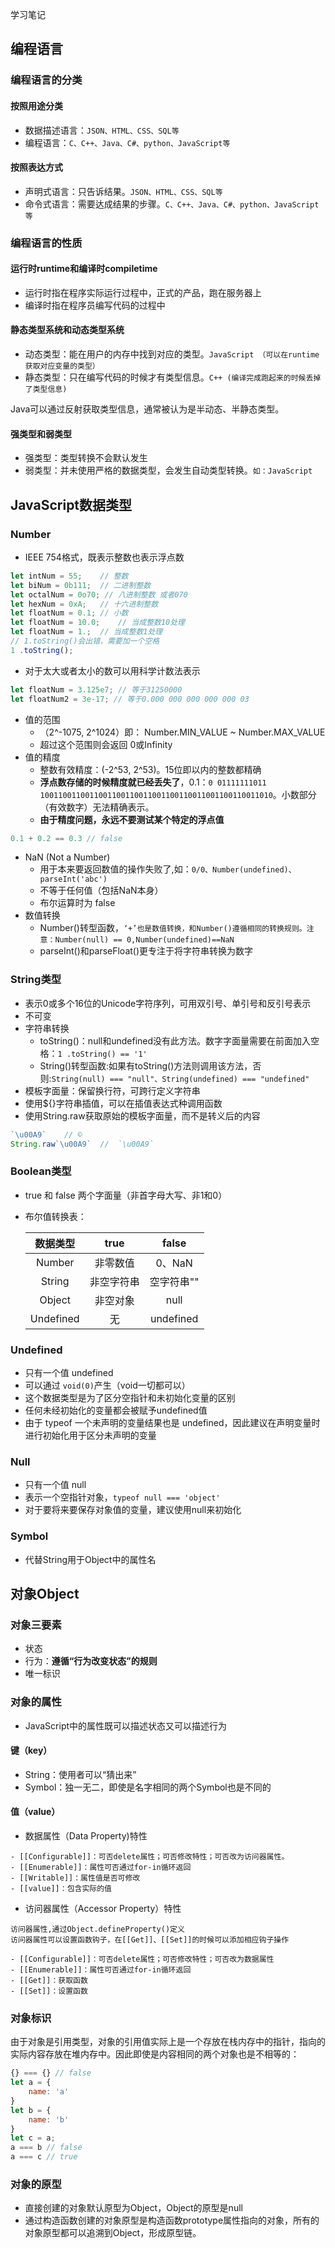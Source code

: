 学习笔记
 ## 编程语言
 ### 编程语言的分类
 #### 按照用途分类
 - 数据描述语言：```JSON、HTML、CSS、SQL等```
 - 编程语言：```C、C++、Java、C#、python、JavaScript等```
 #### 按照表达方式
 - 声明式语言：只告诉结果。```JSON、HTML、CSS、SQL等```
 - 命令式语言：需要达成结果的步骤。```C、C++、Java、C#、python、JavaScript等```
### 编程语言的性质
#### 运行时runtime和编译时compiletime
- 运行时指在程序实际运行过程中，正式的产品，跑在服务器上
- 编译时指在程序员编写代码的过程中
#### 静态类型系统和动态类型系统
- 动态类型：能在用户的内存中找到对应的类型。```JavaScript （可以在runtime获取对应变量的类型）```
- 静态类型：只在编写代码的时候才有类型信息。```C++ (编译完成跑起来的时候丢掉了类型信息)```

Java可以通过反射获取类型信息，通常被认为是半动态、半静态类型。
#### 强类型和弱类型
- 强类型：类型转换不会默认发生
- 弱类型：并未使用严格的数据类型，会发生自动类型转换。```如：JavaScript```
## JavaScript数据类型
### Number
- IEEE 754格式，既表示整数也表示浮点数
```javascript
let intNum = 55;    // 整数
let biNum = 0b111;  // 二进制整数 
let octalNum = 0o70; // 八进制整数 或者070
let hexNum = 0xA;   // 十六进制整数
let floatNum = 0.1; // 小数
let floatNum = 10.0;    // 当成整数10处理
let floatNum = 1.;  // 当成整数1处理
// 1.toString()会出错，需要加一个空格
1 .toString();
```
- 对于太大或者太小的数可以用科学计数法表示
```javascript
let floatNum = 3.125e7; // 等于31250000
let floatNum2 = 3e-17; // 等于0.000 000 000 000 000 03
```
- 值的范围
  - （2^-1075, 2^1024）即： Number.MIN_VALUE ~ Number.MAX_VALUE
  - 超过这个范围则会返回 0或Infinity
- 值的精度
  - 整数有效精度：(-2^53, 2^53)。15位即以内的整数都精确
  - **浮点数存储的时候精度就已经丢失了**，0.1：```0 01111111011 1001100110011001100110011001100110011001100110011010```。小数部分（有效数字）无法精确表示。
  - **由于精度问题，永远不要测试某个特定的浮点值**
```javascript
0.1 + 0.2 == 0.3 // false
```
- NaN (Not a Number)
  - 用于本来要返回数值的操作失败了,如：``` 0/0、Number(undefined)、parseInt('abc') ```
  - 不等于任何值（包括NaN本身）
  - 布尔运算时为 false
- 数值转换
  - Number()转型函数，```‘+’也是数值转换，和Number()遵循相同的转换规则。注意：Number(null) == 0,Number(undefined)==NaN```
  - parseInt()和parseFloat()更专注于将字符串转换为数字
  
### String类型
- 表示0或多个16位的Unicode字符序列，可用双引号、单引号和反引号表示
- 不可变
- 字符串转换
  - toString()：null和undefined没有此方法。数字字面量需要在前面加入空格：```1 .toString() == '1'```
  - String()转型函数:如果有toString()方法则调用该方法，否则:```String(null) === "null"、String(undefined) === "undefined"```
- 模板字面量：保留换行符，可跨行定义字符串
- 使用${}字符串插值，可以在插值表达式种调用函数
- 使用String.raw获取原始的模板字面量，而不是转义后的内容
```javascript
`\u00A9`    // ©
String.raw`\u00A9`  //  `\u00A9`
```
### Boolean类型
- true 和 false 两个字面量（非首字母大写、非1和0）
- 布尔值转换表：

    | 数据类型  |    true    |   false    |
    | :-------: | :--------: | :--------: |
    |  Number   |  非零数值  |   0、NaN   |
    |  String   | 非空字符串 | 空字符串"" |
    |  Object   |  非空对象  |    null    |
    | Undefined |     无     | undefined  |

### Undefined
- 只有一个值 undefined
- 可以通过 ```void(0)```产生（void一切都可以）
- 这个数据类型是为了区分空指针和未初始化变量的区别
- 任何未经初始化的变量都会被赋予undefined值
- 由于 typeof 一个未声明的变量结果也是 undefined，因此建议在声明变量时进行初始化用于区分未声明的变量
  
### Null
- 只有一个值 null
- 表示一个空指针对象，```typeof null === 'object'```
- 对于要将来要保存对象值的变量，建议使用null来初始化
### Symbol
- 代替String用于Object中的属性名
## 对象Object
### 对象三要素
- 状态
- 行为：**遵循“行为改变状态”的规则**
- 唯一标识
### 对象的属性
- JavaScript中的属性既可以描述状态又可以描述行为
#### 键（key）
- String：使用者可以“猜出来”
- Symbol：独一无二，即使是名字相同的两个Symbol也是不同的
#### 值（value）
- 数据属性（Data Property)特性
```
- [[Configurable]]：可否delete属性；可否修改特性；可否改为访问器属性。
- [[Enumerable]]：属性可否通过for-in循环返回
- [[Writable]]：属性值是否可修改
- [[value]]：包含实际的值
```
- 访问器属性（Accessor Property）特性
```
访问器属性,通过Object.defineProperty()定义
访问器属性可以设置函数钩子，在[[Get]]、[[Set]]的时候可以添加相应钩子操作

- [[Configurable]]：可否delete属性；可否修改特性；可否改为数据属性
- [[Enumerable]]：属性可否通过for-in循环返回
- [[Get]]：获取函数
- [[Set]]：设置函数
```
### 对象标识
由于对象是引用类型，对象的引用值实际上是一个存放在栈内存中的指针，指向的实际内容存放在堆内存中。因此即使是内容相同的两个对象也是不相等的：
```javascript
{} === {} // false
let a = {
    name: 'a'
}
let b = {
    name: 'b'
}
let c = a;
a === b // false
a === c // true
```
### 对象的原型
- 直接创建的对象默认原型为Object，Object的原型是null
- 通过构造函数创建的对象原型是构造函数prototype属性指向的对象，所有的对象原型都可以追溯到Object，形成原型链。
